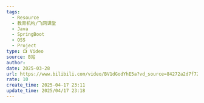 ```yaml
---
tags:
  - Resource
  - 教育机构/飞网课堂
  - Java
  - SpringBoot
  - OSS
  - Project
type: 📺 Video
source: B站
author: 
date: 2025-03-28
url: https://www.bilibili.com/video/BV1dGodYhE5a?vd_source=84272a2d7f72158b38778819be5bc6ad
rate: 10
create_time: 2025-04-17 23:11
update_time: 2025/04/17 23:18
---
```

